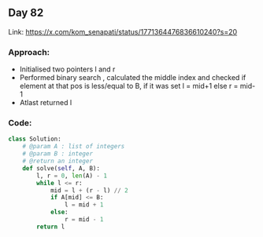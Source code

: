 ## Day 82

Link: https://x.com/kom_senapati/status/1771364476836610240?s=20

### Approach:

- Initialised two pointers l and r
- Performed binary search , calculated the middle index and checked if element at that pos is less/equal to B, if it was set l = mid+1 else r = mid-1
- Atlast returned l

### Code:

```py
class Solution:
    # @param A : list of integers
    # @param B : integer
    # @return an integer
    def solve(self, A, B):
        l, r = 0, len(A) - 1
        while l <= r:
            mid = l + (r - l) // 2
            if A[mid] <= B:
                l = mid + 1
            else:
                r = mid - 1
        return l
```